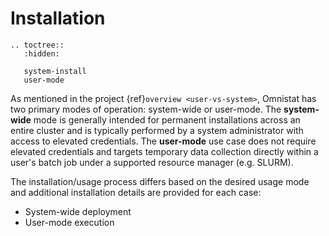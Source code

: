 # Installation

```eval_rst
.. toctree::
   :hidden:

   system-install
   user-mode
```

As mentioned in the project {ref}`overview <user-vs-system>`, Omnistat has two primary modes of operation: system-wide or user-mode.  The __system-wide__ mode is generally intended for permanent installations across an entire cluster and is typically performed by a system administrator with access to elevated credentials. The __user-mode__ use case does not require elevated credentials and targets temporary data collection directly within a user's batch job under a supported resource manager (e.g. SLURM).

The installation/usage process differs based on the desired usage mode and additional installation details are provided for each case:

* System-wide deployment
* User-mode execution 
